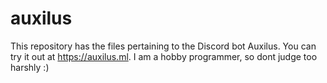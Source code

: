 # auxilus
This repository has the files pertaining to the Discord bot Auxilus. You can try it out at https://auxilus.ml. I am a hobby programmer, so dont judge too harshly :)
